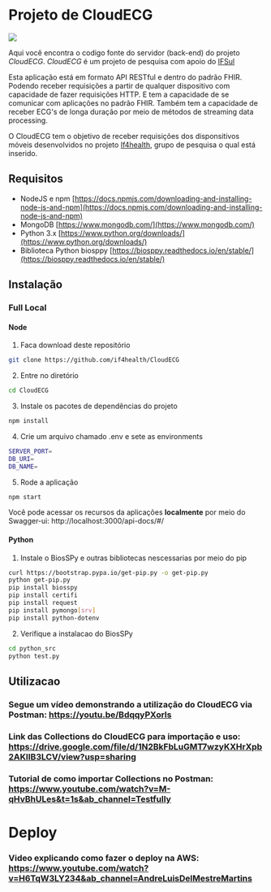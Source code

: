 # Projeto de CloudECG

![](./img/img.png)

Aqui você encontra o codigo fonte do servidor (back-end) do projeto _CloudECG_. _CloudECG_ é um projeto de pesquisa com apoio do [IFSul](www.ifsul.edu.br)
 
Esta aplicação está em formato API RESTful e dentro do padrão FHIR. Podendo receber requisições a partir de qualquer dispositivo com capacidade de fazer requisições HTTP. E tem a capacidade de se comunicar com aplicações no padrão FHIR. Também tem a capacidade de receber ECG's de longa duração por meio de métodos de streaming data processing.

O CloudECG tem o objetivo de receber requisições dos disponsitivos móveis desenvolvidos no projeto [If4health](https://if4health.netlify.app/), grupo de pesquisa o qual está inserido.


## Requisitos 
- NodeJS e npm [https://docs.npmjs.com/downloading-and-installing-node-js-and-npm](https://docs.npmjs.com/downloading-and-installing-node-js-and-npm)
- MongoDB [https://www.mongodb.com/](https://www.mongodb.com/)
- Python 3.x [https://www.python.org/downloads/](https://www.python.org/downloads/)
- Biblioteca Python biosppy [https://biosppy.readthedocs.io/en/stable/](https://biosppy.readthedocs.io/en/stable/)


## Instalação
### Full Local
#### Node
1. Faca download deste repositório
```sh
git clone https://github.com/if4health/CloudECG
```

2. Entre no diretório
```sh
cd CloudECG
```

3. Instale os pacotes de dependências do projeto 
```sh
npm install
```
4. Crie um arquivo chamado .env e sete as environments 
```sh
SERVER_PORT=
DB_URI=
DB_NAME=
```
5. Rode a aplicação 
```sh
npm start
```

Você pode acessar os recursos da aplicações <strong>localmente</strong> por meio do Swagger-ui: http://localhost:3000/api-docs/#/ 

#### Python
1. Instale o BiosSPy e outras bibliotecas nescessarias por meio do pip 
```sh
curl https://bootstrap.pypa.io/get-pip.py -o get-pip.py
python get-pip.py
pip install biosspy
pip install certifi
pip install request
pip install pymongo[srv]
pip install python-dotenv
```
2. Verifique a instalacao do BiosSPy
```sh
cd python_src
python test.py
```

## Utilizacao

### Segue um vídeo demonstrando a utilização do CloudECG via Postman: https://youtu.be/BdqqyPXorls

### Link das Collections do CloudECG para importação e uso: https://drive.google.com/file/d/1N2BkFbLuGMT7wzyKXHrXpb2AKlIB3LCV/view?usp=sharing

### Tutorial de como importar Collections no Postman: https://www.youtube.com/watch?v=M-qHvBhULes&t=1s&ab_channel=Testfully

# Deploy
### Video explicando como fazer o deploy na AWS: https://www.youtube.com/watch?v=H6TqW3LY234&ab_channel=AndreLuisDelMestreMartins
